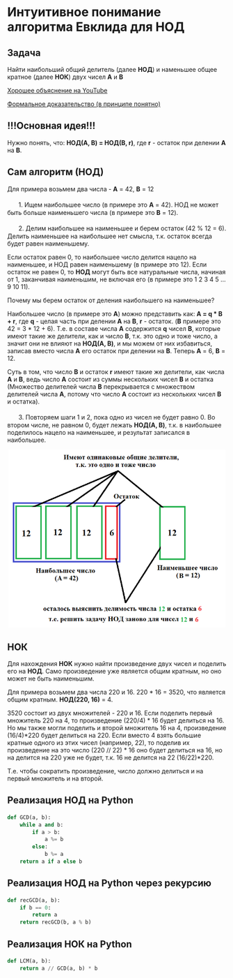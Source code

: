 <h1>Интуитивное понимание алгоритма Евклида для НОД</h1>
<h2>Задача</h2>

Найти наибольший общий делитель (далее **НОД**) и наменьшее общее кратное (далее **НОК**) двух чисел **A** и **B**

[Хорошее объяснение на YouTube](https://www.youtube.com/watch?v=8VsHUYiJYBE#t=0m50s) 

[Формальное доказательство (в принципе понятно)](http://www.neurofox.ru/program/euclide) 

<h2>!!!Основная идея!!!</h2>

Нужно понять, что: **НОД(A, B) = НОД(B, r)**, где **r** - остаток при делении **A** на **B**.

<h2>Сам алгоритм (НОД)</h2>

Для примера возьмем два числа - **A** = 42, **B** = 12<br></br>
ㅤㅤ1. Ищем наибольшее число (в примере это **A** = 42). НОД не может быть больше наименьшего числа (в примере это **B** = 12).<br></br>
ㅤㅤ2. Делим наибольшее на наименьшее и берем остаток (42 % 12 = 6). Делить наименьшее на наибольшее нет смысла, т.к. остаток всегда будет равен наименьшему.

Если остаток равен 0, то наибольшее число делится нацело на наименьшее, и НОД равен наименьшему (в примере это 12).
Если остаток не равен 0, то **НОД** могут быть все натуральные числа, начиная от 1, заканчивая наименьшим, не включая его (в примере это 1 2 3 4 5 ... 9 10 11).

Почему мы берем остаток от деления наибольшего на наименьшее?

Наибольшее число (в примере это **A**) можно представить как: **A = q * B + r**, где **q** - целая часть при делении **A** на **B**, **r** - остаток.
(**В** примере это 42 = 3 * 12 + 6). Т.е. в составе числа **A** содержится **q** чисел **B**, которые имеют такие же делители, как и число **B**, т.к. это одно и тоже число,
а значит они не влияют на **НОД(A, B)**, и мы можем от них избавиться, записав вместо числа **A** его остаток при делении на **B**. 
Теперь **A** = 6, **B** = 12.

Суть в том, что число **B** и остаток **r** имеют такие же делители, как числа **А** и **B**, ведь число **A** состоит из суммы нескольких чисел **B** и остатка (Множество делителей числа **B** перекрывается с множеством делителей числа **A**, потому что число **A** состоит из нескольких чисел **B** и остатка).<br></br>
ㅤㅤ3. Повторяем шаги 1 и 2, пока одно из чисел не будет равно 0. Во втором числе, не равном 0, будет лежать **НОД(A, B)**, т.к. в наибольшее поделилось нацело на наименьшее, и результат записался в наибольшее.

<p align="center">
  <img src="GCD-image.png" width="500"/>
</p>

<h2>НОК</h2>

Для нахождения **НОК** нужно найти произведение двух чисел и поделить его на **НОД**. Само произведение уже является общим кратным, но оно может не быть наименьшим.

Для примера возьмем два числа 220 и 16. 220 * 16 = 3520, что является общим кратным. **НОД(220, 16)** = 4.

3520 состоит из двух множителей - 220 и 16. Если поделить первый множитель 220 на 4, то произведение (220/4) * 16 будет делиться на 16. Но мы также могли поделить и второй множитель 16 на 4, произведение (16/4)*220 будет делиться на 220. Если вместо 4 взять большие кратные одного из этих чисел (например, 22), то поделив их произведение на это число (220 // 22) * 16 оно будет делиться на 16, но на делится на 220 уже не будет, т.к. 16 не делится на 22 (16/22)*220.

Т.е. чтобы сократить произведение, число должно делиться и на первый множитель и на второй.

<h2>Реализация НОД на Python</h2>

```python
def GCD(a, b):
    while a and b:
        if a > b:
            a %= b
        else:
            b %= a
    return a if a else b
```
<h2>Реализация НОД на Python через рекурсию</h2>

```python
def recGCD(a, b):
    if b == 0:
        return a
    return recGCD(b, a % b)
```

<h2>Реализация НОК на Python</h2>

```python
def LCM(a, b):
    return a // GCD(a, b) * b
```


